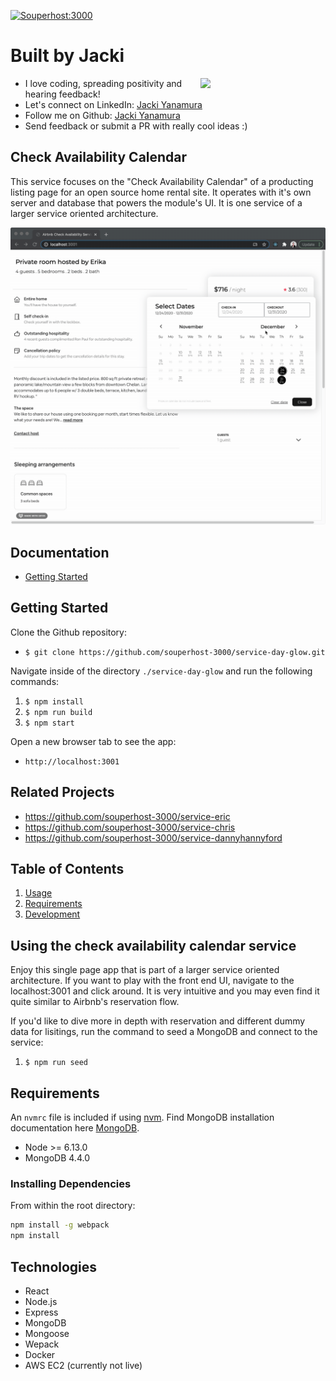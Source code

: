 [![Souperhost:3000](https://circleci.com/gh/souperhost-3000/service-day-glow.svg?style=shield)](https://github.com/souperhost-3000/service-day-glow/)

# Built by Jacki
<img align='right' src='https://media.giphy.com/media/bcKmIWkUMCjVm/giphy.gif' width='200"'>

* I love coding, spreading positivity and hearing feedback!
* Let's connect on LinkedIn: [Jacki Yanamura](https://www.linkedin.com/in/jacki-yanamura/)
* Follow me on Github: [Jacki Yanamura](https://github.com/day-glow)
* Send feedback or submit a PR with really cool ideas :)

## Check Availability Calendar
This service focuses on the "Check Availability Calendar" of a producting listing page for an open source home rental site. It operates with it's own server and database that powers the module's UI.  It is one service of a larger service oriented architecture.

![](./img/availabilityCalendar.gif)

## Documentation
* [Getting Started]()


## Getting Started

Clone the Github repository:
* `$ git clone https://github.com/souperhost-3000/service-day-glow.git`

Navigate inside of the directory `./service-day-glow` and run the following commands:
1. `$ npm install`
2. `$ npm run build`
3. `$ npm start`

Open a new browser tab to see the app:
* `http://localhost:3001`


## Related Projects

  - https://github.com/souperhost-3000/service-eric
  - https://github.com/souperhost-3000/service-chris
  - https://github.com/souperhost-3000/service-dannyhannyford

## Table of Contents

1. [Usage](#Usage)
1. [Requirements](#requirements)
1. [Development](#development)

## Using the check availability calendar service
Enjoy this single page app that is part of a larger service oriented architecture. If you want to play with the front end UI, navigate to the localhost:3001 and click around.  It is very intuitive and you may even find it quite similar to Airbnb's reservation flow.

If you'd like to dive more in depth with reservation and different dummy data for lisitings, run the command to seed a MongoDB and connect to the service:
1. `$ npm run seed`

## Requirements

An `nvmrc` file is included if using [nvm](https://github.com/creationix/nvm).
Find MongoDB installation documentation here [MongoDB](https://docs.mongodb.com/manual/installation/).

- Node >= 6.13.0
- MongoDB 4.4.0

### Installing Dependencies

From within the root directory:

```sh
npm install -g webpack
npm install
```

## Technologies
* React
* Node.js
* Express
* MongoDB
* Mongoose
* Wepack
* Docker
* AWS EC2 (currently not live)
